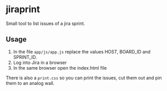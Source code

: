 # jiraprint
Small tool to list issues of a jira sprint.

## Usage
1. In the file `app/js/app.js` replace the values HOST, BOARD_ID and SPRINT_ID.
2. Log into Jira in a browser
3. In the same browser open the index.html file

There is also a `print.css` so you can print the issues, cut them out and pin them to an analog wall.
